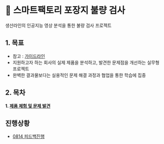 # 📌 스마트팩토리 포장지 불량 검사
생산라인의 인공지능 영상 분석을 통한 불량 검사 프로젝트

## 1. 목표
- 참고 : [가이드라인](https://docs.google.com/document/d/11St3DxbKel53c_lsmyGywFxLmrUMXbrFrW3sIzhtg8s/edit?tab=t.0)
- 지원하고자 하는 회사의 실제 제품을 분석하고, 발견한 문제점을 개선하는 실무형 프로젝트
- 완벽한 결과물보다는 실용적인 문제 해결 과정과 협업을 통한 학습에 집중

## 2. 목차
**1. [제품 체험 및 문제 발견](/docs/01-problem-discovery.md)**

## 진행상황
- [0814 피드백진행](/feedback/0814.md)
